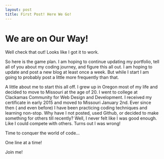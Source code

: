 ```yaml
---
layout: post
title: First Post! Here We Go!
---
```



# We are on Our Way!

Well check that out! Looks like I got it to work. 


So here is the game plan. I am hoping to continue updating my portfolio, tell all of you about my coding journey, 
and figure this all out. I am hoping to update and post a new blog at least once a week. But while I start I am going to probably
post a little more frequently than that. 


A little about me to start this all off. I grew up in Oregon most of my life and decided to move to Missouri at the age of 20. I 
went to college at Clackamas Community for Web Design and Development. I received my certificate in early 2015 and moved to Missouri
January 2nd. Ever since then ( and even before) I have been practicing coding techniques and learning non-stop. Why have I not posted, used Github, 
or decided to make something for others till recently? Well, I never felt like I was good enough. Like I could compete 
with others. Turns out I was wrong! 

Time to conquer the world of code...

One line at a time!


Join me! 

